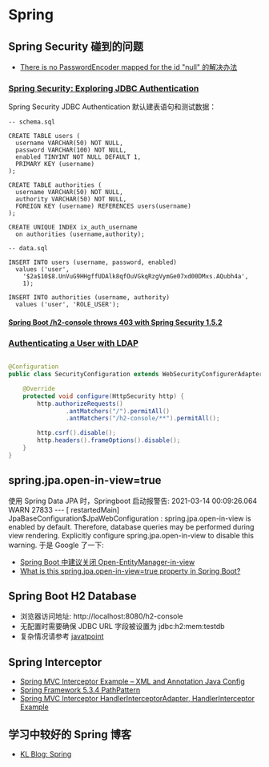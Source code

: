 # Spring

## Spring Security 碰到的问题

* [There is no PasswordEncoder mapped for the id "null" 的解决办法](https://blog.csdn.net/Hello_World_QWP/article/details/81811462)

### [Spring Security: Exploring JDBC Authentication](https://www.baeldung.com/spring-security-jdbc-authentication)

Spring Security JDBC Authentication 默认建表语句和测试数据：

```mysql-sql
-- schema.sql

CREATE TABLE users (
  username VARCHAR(50) NOT NULL,
  password VARCHAR(100) NOT NULL,
  enabled TINYINT NOT NULL DEFAULT 1,
  PRIMARY KEY (username)
);
  
CREATE TABLE authorities (
  username VARCHAR(50) NOT NULL,
  authority VARCHAR(50) NOT NULL,
  FOREIGN KEY (username) REFERENCES users(username)
);

CREATE UNIQUE INDEX ix_auth_username
  on authorities (username,authority);
```

```mysql-sql
-- data.sql

INSERT INTO users (username, password, enabled)
  values ('user',
    '$2a$10$8.UnVuG9HHgffUDAlk8qfOuVGkqRzgVymGe07xd00DMxs.AQubh4a',
    1);

INSERT INTO authorities (username, authority)
  values ('user', 'ROLE_USER');
```

#### [Spring Boot /h2-console throws 403 with Spring Security 1.5.2](https://stackoverflow.com/a/53066577)

### [Authenticating a User with LDAP](https://spring.io/guides/gs/authenticating-ldap/)

```java

@Configuration
public class SecurityConfiguration extends WebSecurityConfigurerAdapter {

    @Override
    protected void configure(HttpSecurity http) {
        http.authorizeRequests()
                .antMatchers("/").permitAll()
                .antMatchers("/h2-console/**").permitAll();

        http.csrf().disable();
        http.headers().frameOptions().disable();
    }
}
```

## spring.jpa.open-in-view=true

使用 Spring Data JPA 时，Springboot 启动报警告: 2021-03-14 00:09:26.064  WARN 27833 --- \[  restartedMain\] JpaBaseConfiguration$JpaWebConfiguration : spring.jpa.open-in-view is enabled by default. Therefore, database queries may be performed during view rendering. Explicitly configure spring.jpa.open-in-view to disable this warning. 于是 Google 了一下:

* [Spring Boot 中建议关闭 Open-EntityManager-in-view](http://www.kailing.pub/article/index/arcid/266.html)
* [What is this spring.jpa.open-in-view=true property in Spring Boot?](https://stackoverflow.com/questions/30549489/what-is-this-spring-jpa-open-in-view-true-property-in-spring-boot)

## Spring Boot H2 Database

* 浏览器访问地址:  http://localhost:8080/h2-console
* 无配置时需要确保 JDBC URL 字段被设置为 jdbc:h2:mem:testdb
* 复杂情况请参考 [javatpoint](https://www.javatpoint.com/spring-boot-h2-database)

## Spring Interceptor

* [Spring MVC Interceptor Example – XML and Annotation Java Config](https://howtodoinjava.com/spring-core/spring-mvc-interceptor-example/)
* [Spring Framework 5.3.4 PathPattern](https://docs.spring.io/spring-framework/docs/5.3.4/javadoc-api/org/springframework/web/util/pattern/PathPattern.html)
* [Spring MVC Interceptor HandlerInterceptorAdapter, HandlerInterceptor Example](https://www.journaldev.com/2676/spring-mvc-interceptor-example-handlerinterceptor-handlerinterceptoradapter)

## 学习中较好的 Spring 博客

* [KL Blog: Spring](http://www.kailing.pub/index/columns/colid/10.html)
